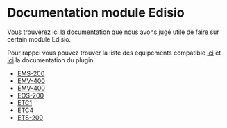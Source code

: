 # Documentation module Edisio

Vous trouverez ici la documentation que nous avons jugé utile de faire sur certain module Edisio.

Pour rappel vous pouvez trouver la liste des équipements compatible [ici](equipement.compatible) et [ici](../plugins/automation%20protocol/edisio/) la documentation du plugin.

- [EMS-200](edisio.EMS-200_-_Capteur_de_mouvement)
- [EMV-400](edisio.EMV-400_-_Eclairage)
- [EMV-400](edisio.EMV-400_-_Volet)
- [EOS-200](edisio.EOS-200_-_Capteur_d'ouverture)
- [ETC1](edisio.ETC1_-_Télécommande_Smile)
- [ETC4](edisio.ETC4_-_Télécommande)
- [ETS-200](edisio.ETS-200_-_Capteur_de_température)
